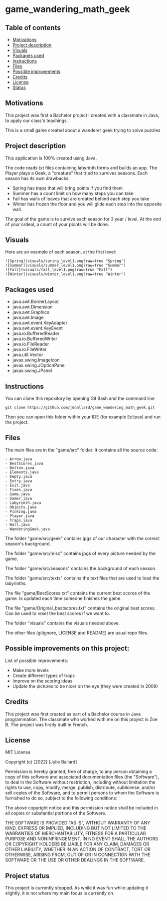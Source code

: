 # game_wandering_math_geek

## Table of contents

- [Motivations](#motivations)
- [Project description](#description)
- [Visuals](#visuals)
- [Packages used](#packages_used)
- [Instructions](#instructions)
- [Files](#files)
- [Possible improvements](#improvements)
- [Credits](#credits)
- [License](#license)
- [Status](#status)


## Motivations <a name="motivations"></a>

This project was first a Bachelor project I created with a classmate in Java, to apply our class's teachings.

This is a small game created about a wanderer geek trying to solve puzzles

## Project description <a name="description"></a>

This application is 100% created using Java.

The code reads txt files containing labyrinth forms and builds an app. 
The Player plays a Geek, a "creature" that tried to survives seasons. 
Each season has its own drawbacks:

- Spring has traps that will bring points if you find them
- Summer has a count limit on how many steps you can take
- Fall has walls of leaves that are created behind each step you take
- Winter has frozen the floor and you will glide each step into the opposite wall.

The goal of the game is to survive each season for 3 year / level. At the end of your ordeal, a count of your points will be done.


## Visuals <a name="visuals"></a>

Here are an example of each season, at the first level:

```text
![Spring](visuals/spring_level1.png?raw=true "Spring")
![Summer](visuals/summer_level1.png?raw=true "Summer")
![Fall](visuals/fall_level1.png?raw=true "Fall")
![Winter](visuals/winter_level1.png?raw=true "Winter")
```

## Packages used <a name="packages_used"></a>

- java.awt.BorderLayout
- java.awt.Dimension
- java.awt.Graphics
- java.awt.Image
- java.awt.event.KeyAdapter
- java.awt.event.KeyEvent
- java.io.BufferedReader
- java.io.BufferedWriter
- java.io.FileReader
- java.io.FileWriter
- java.util.Vector
- javax.swing.ImageIcon
- javax.swing.JOptionPane
- javax.swing.JPanel


## Instructions <a name="instructions"></a>

You can clone this repository by opening Git Bash and the command line

```text
git clone https://github.com/jmballard/game_wandering_math_geek.git
```

Then you can open this folder within your IDE (for example Eclipse) and run the project.

## Files <a name="files"></a>

The main files are in the "game/src" folder. It contains all the source code:

```text
- Arrow.java
- BestScores.java
- Button.java
- Elements.java
- Empty.java
- Entry.java
- Exit.java
- Fixes.java
- Game.java
- Gamer.java
- Labyrinth.java
- Objects.java
- Picking.java
- Player.java
- Traps.java
- Wall.java
- WanderingGeek.java
```

The folder "game/src/geek" contains jpgs of our character with the correct season's background.

The folder "game/src/misc" contains jpgs of every picture needed by the game.

The folder "game/src/seasons" contains the background of each season.

The folder "game/src/texts" contains the text files that are used to load the labyrinths.

The file "game/BestScores.txt" contains the current best scores of the game. Is updated each time someone finishes the game.

The file "game/Original_bestscores.txt" contains the original best scores. Can be used to reset the best scores if we want to.

The folder "visuals" contains the visuals needed above.

The other files (gitignore, LICENSE and README) are usual repo files.

## Possible improvements on this project: <a name="improvements"></a>

List of possible improvements:

- Make more levels
- Create different types of traps
- Improve on the scoring ideas
- Update the pictures to be nicer on the eye (they were created in 2009)


## Credits <a name="credits"></a>

This project was first created as part of a Bachelor course in Java programmation. 
The classmate who worked with me on this project is Zoe B. The project was firstly built in French.

## License <a name="license"></a>

MIT License

Copyright (c) [2022] [Julie Ballard]

Permission is hereby granted, free of charge, to any person obtaining a copy
of this software and associated documentation files (the "Software"), to deal
in the Software without restriction, including without limitation the rights
to use, copy, modify, merge, publish, distribute, sublicense, and/or sell
copies of the Software, and to permit persons to whom the Software is
furnished to do so, subject to the following conditions:

The above copyright notice and this permission notice shall be included in all
copies or substantial portions of the Software.

THE SOFTWARE IS PROVIDED "AS IS", WITHOUT WARRANTY OF ANY KIND, EXPRESS OR
IMPLIED, INCLUDING BUT NOT LIMITED TO THE WARRANTIES OF MERCHANTABILITY,
FITNESS FOR A PARTICULAR PURPOSE AND NONINFRINGEMENT. IN NO EVENT SHALL THE
AUTHORS OR COPYRIGHT HOLDERS BE LIABLE FOR ANY CLAIM, DAMAGES OR OTHER
LIABILITY, WHETHER IN AN ACTION OF CONTRACT, TORT OR OTHERWISE, ARISING FROM,
OUT OF OR IN CONNECTION WITH THE SOFTWARE OR THE USE OR OTHER DEALINGS IN THE
SOFTWARE.


## Project status  <a name="status"></a>

This project is currently stopped. As while it was fun while updating it slightly, it is not where my main focus is currently on.